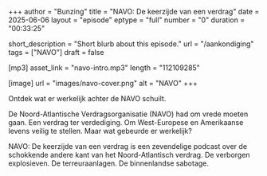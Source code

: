+++
author = "Bunzing"
title = "NAVO: De keerzijde van een verdrag"
date = 2025-06-06
layout = "episode"
eptype = "full"
number = "0"
duration = "00:33:25"

short_description = "Short blurb about this episode."
url = "/aankondiging"
tags = ["NAVO"]
draft = false

[mp3]
asset_link = "navo-intro.mp3"
length = "112109285"

[image]
url = "images/navo-cover.png"
alt = "NAVO"
+++

Ontdek wat er werkelijk achter de NAVO schuilt.

De Noord-Atlantische Verdragsorganisatie (NAVO) had om vrede moeten gaan. Een verdrag ter verdediging. Om West-Europese en Amerikaanse levens veilig te stellen. Maar wat gebeurde er werkelijk?

NAVO: De keerzijde van een verdrag is een zevendelige podcast over de schokkende andere kant van het Noord-Atlantisch verdrag. De verborgen explosieven. De terreuraanlagen. De binnenlandse sabotage. 